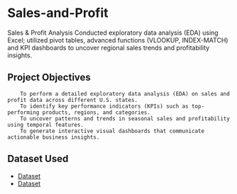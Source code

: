 # Sales-and-Profit
Sales &amp; Profit Analysis Conducted exploratory data analysis (EDA) using Excel; utilized pivot tables, advanced functions (VLOOKUP, INDEX-MATCH) and KPI dashboards to uncover regional sales trends and profitability insights.
## Project Objectives
        To perform a detailed exploratory data analysis (EDA) on sales and profit data across different U.S. states.
        To identify key performance indicators (KPIs) such as top-performing products, regions, and categories.
        To uncover patterns and trends in seasonal sales and profitability using temporal features.
        To generate interactive visual dashboards that communicate actionable business insights.
## Dataset Used
  - <a href="https://github.com/hariharanr8/Sales-and-Profit/blob/main/project2(Sales%20and%20Profit%20Data)data.xlsx">Dataset</a>
  - <a href="https://github.com/hariharanr8/Sales-and-Profit/blob/main/project2(Sales%20and%20Profit%20Data).xlsx">Dataset</a>
  

